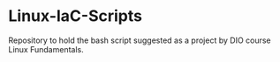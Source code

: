 # Linux-IaC-Scripts
Repository to hold the bash script suggested as a project by DIO course Linux Fundamentals.
